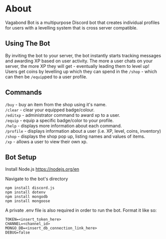 # About
Vagabond Bot is a multipurpose Discord bot that creates individual profiles for users with a levelling system that is cross server compatible.

## Using The Bot
By inviting the bot to your server, the bot instantly starts tracking messages and awarding XP based on user activity. The more a user chats on your server, the more XP they will get - eventually leading them to level up!  
Users get coins by levelling up which they can spend in the ``/shop`` - which can then be ``/equip``ped to a user profile.  

## Commands

``/buy`` - buy an item from the shop using it's name.  
``/clear`` - clear your equipped badge/colour.  
``/editxp`` - administrator command to award xp to a user.  
``/equip`` - equip a specific badge/color to your profile.  
``/help`` - displays more information about each command.  
``/profile`` - displays information about a user (i.e. XP, level, coins, inventory)  
``/shop`` - displays the shop pop up, listing names and values of items.  
``/xp`` - allows a user to view their own xp.  

## Bot Setup

Install Node.js
https://nodejs.org/en

Navigate to the bot's directory
```
npm install discord.js
npm install dotenv
npm install mongodb
npm install mongoose
```

A private .env file is also required in order to run the bot.
Format it like so:
```env
TOKEN=<insert_token_here>
CHANNEL=<channel_id>
MONGO_DB=<insert_db_connection_link_here>
DEBUG=false
```


